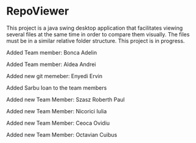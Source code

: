 # RepoViewer
This project is a java swing desktop application that facilitates viewing several files at the same time in order to compare them visually. The files must be in a similar relative folder structure.
This project is in progress.

Added Team member: Bonca Adelin

Added Team member: Aldea Andrei

Added new git memeber: Enyedi Ervin

Added Sarbu Ioan to the team members

Added new Team Member: Szasz Roberth Paul

Added new Team Member: Nicorici Iulia

Added new Team Member: Ceoca Ovidiu

Added new Team Member: Octavian Cuibus






